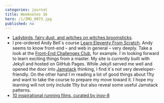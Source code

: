```yaml
---
categories: journal
title: Weeknotes 16
hero: /i/IMG_0973.jpg
published: no
---
```

- [Ladybirds, fairy dust, and witches on witches broomsticks](/emil-drawing/ladybird-fairy-dust-witches-on-witches-broomsticks/).
- I pre-ordered Andy Bell´s course [Learn Eleventy From Scratch](https://piccalil.li/course/learn-eleventy-from-scratch/). Andy seems to know front-end – and web in general – very deeply. Take a look at the [Front-End Challenges Club](https://piccalil.li/category/front-end%20challenges%20club/), for example. I´m looking forward to learn exciting things from a master. My site is currently built with Jekyll and hosted on GitHub Pages. While Jekyll served me well and opened the door into [Jamstack](https://jamstack.wtf) thinking, I find it´s not very developer-friendly. On the other hand I´m reading a lot of good things about 11ty and want to take the course to prepare my move toward it. I hope my learning will not only include 11ty but also reveal some useful Jamstack patterns. 
- [10 inspirational running films, curated by inov-8](https://www.inov-8.com/blog/10-inspirational-running-films/)

